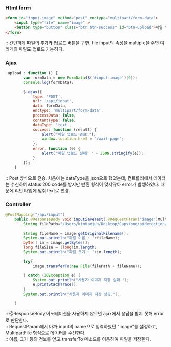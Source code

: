 

### Html form
````html
<form id="input-image" method="post" enctype="multipart/form-data">
    <input type="file" name="image" >
    <button type="button" class="btn btn-success" id="btn-upload">파일 업로드</button>
</form>
````
:: 간단하게 파일의 추가와 업로드 버튼을 구현, file input의 속성을 multiple을 주면 여러개의 파일도 업로드 가능하다.

### Ajax
````javascript
 upload : function () {
        var formData = new FormData($('#input-image')[0]);
        console.log(formData);

        $.ajax({
            type: 'POST',
            url: '/api/input',
            data: formData,
            enctype: 'multipart/form-data',
            processData: false,
            contentType: false,
            dataType: 'text',
            success: function (result) {
                alert("파일 업로드 완료.");
                window.location.href = "/wait-page";
            },
            error: function (e) {
                alert("파일 업로드 실패: " + JSON.stringify(e));
            }
        });
    }
````
:: Post 방식으로 전송. 처음에는 dataType을 json으로 했었는데, 컨트롤러에서 데이터는 수신하여
status 200 code를 받지만 반환 형식이 맞지않아 error가 발생하였다. 때문에 리턴 타입에 맞춰 text로 변경.

### Controller
````java
@PostMapping("/api/input")
    public @ResponseBody void inputSaveTest( @RequestParam("image")MultipartFile image) throws IOException {
        String filePath="/Users/kimtaejun/Desktop/Capstone/pidetection/src/main/java/com/back/pidetection/web/";

        String fileName = image.getOriginalFilename();
        System.out.println("파일 이름 : "+fileName);
        byte[] im = image.getBytes();
        long fileSize = (long)im.length;
        System.out.println("파일 크기 : "+im.length);

        try{
            image.transferTo(new File(filePath + fileName));

        } catch (IOException e) {
            System.out.println("사용자 이미지 저장 실패.");
            e.printStackTrace();
        }
        System.out.println("사용자 이미지 저장 성공.");

    }
````
:: @ResponseBody 어노테이션을 사용하지 않으면 ajax에서 응답을 받지 못해 error로 판단한다.     
:: RequestParam에서 아까 input의 name으로 입력하였던 "image"를 설정하고, MultipartFile 형식으로 데이터를 수신한다.     
:: 이름, 크기 등의 정보를 얻고 transferTo 메소드를 이용하여 파일을 저장한다.